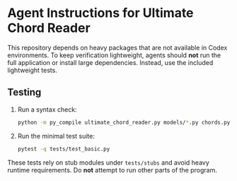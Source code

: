 # Agent Instructions for Ultimate Chord Reader

This repository depends on heavy packages that are not available in Codex environments.
To keep verification lightweight, agents should **not** run the full application or
install large dependencies. Instead, use the included lightweight tests.

## Testing

1. Run a syntax check:
   ```bash
   python -m py_compile ultimate_chord_reader.py models/*.py chords.py lyrics.py
   ```
2. Run the minimal test suite:
   ```bash
   pytest -q tests/test_basic.py
   ```

These tests rely on stub modules under `tests/stubs` and avoid heavy
runtime requirements. Do **not** attempt to run other parts of the program.
